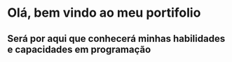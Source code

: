# Olá, bem vindo ao meu portifolio

## Será por aqui que conhecerá minhas habilidades e capacidades em programação
